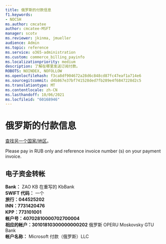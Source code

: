 ```yaml
---
title: 俄罗斯的付款信息
f1.keywords:
- NOCSH
ms.author: cmcatee
author: cmcatee-MSFT
manager: scotv
ms.reviewer: jkinma, jmueller
audience: Admin
ms.topic: reference
ms.service: o365-administration
ms.custom: commerce_billing_payinfo
ms.localizationpriority: medium
description: 了解在哪里发送订阅付款。
ROBOTS: NOINDEX, NOFOLLOW
ms.openlocfilehash: f3ca8df904672a28d6c848cd87fc47eaf1a714e6
ms.sourcegitcommit: d4b867e37bf741528ded7fb289e4f6847228d2c5
ms.translationtype: MT
ms.contentlocale: zh-CN
ms.lasthandoff: 10/06/2021
ms.locfileid: "60168946"
---
```

# <a name="payment-information-for-russia"></a>俄罗斯的付款信息

[查找另一个国家/地区](../billing-and-payments/pay-for-your-subscription.md)。

Please pay in RUB only and reference invoice number (s) on your payment invoice.

## <a name="electronic-funds-transfer"></a>电子资金转帐

**Bank：** ZAO KB 在重写的 KbBank  
**SWIFT 代码：** 一个  
**旅行：044525202**  
**INN：7731420476**  
**KPP：773101001**  
**帐户号：40702810000702700004**  
**相应的帐户：30101810300000000202** 俄罗斯 OPERU Moskovsky GTU Bank  
**帐户名称：** Microsoft 付款（俄罗斯）LLC
